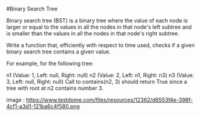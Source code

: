 #Binary Search Tree

Binary search tree (BST) is a binary tree where the value of each node is larger or equal to the values in all the nodes in that node's left subtree and is smaller than the values in all the nodes in that node's right subtree.

Write a function that, efficiently with respect to time used, checks if a given binary search tree contains a given value.

For example, for the following tree:

n1 (Value: 1, Left: null, Right: null)
n2 (Value: 2, Left: n1, Right: n3)
n3 (Value: 3, Left: null, Right: null)
Call to contains(n2, 3) should return True since a tree with root at n2 contains number 3.

image : https://www.testdome.com/files/resources/12362/d6553f4e-398f-4cf1-a3d1-121ba6c4f580.png
